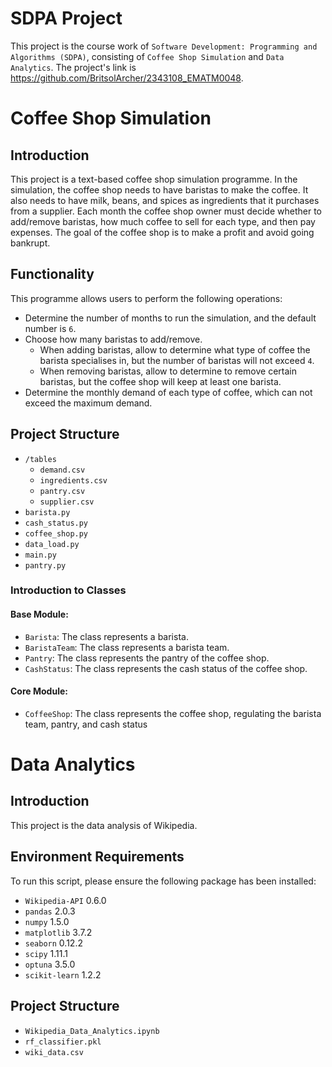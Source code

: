 # SDPA Project
This project is the course work of `Software Development: Programming and Algorithms (SDPA)`, consisting of `Coffee Shop Simulation` and `Data Analytics`. The project's link is https://github.com/BritsolArcher/2343108_EMATM0048.
# Coffee Shop Simulation
## Introduction
This project is a text-based coffee shop simulation programme. In the simulation, the coffee shop needs to have baristas to make the coffee. It also needs to have milk, beans, and spices as ingredients that it purchases from a supplier. Each month the coffee shop owner must decide whether to add/remove baristas, how much coffee to sell for each type, and then pay expenses. The goal of the coffee shop is to make a profit and avoid going bankrupt.
## Functionality
This programme allows users to perform the following operations:
-  Determine the number of months to run the simulation, and the default number is `6`.
-  Choose how many baristas to add/remove.
    - When adding baristas, allow to determine what type of coffee the barista specialises in, but the number of baristas will not exceed `4`.
    - When removing baristas, allow to determine to remove certain baristas, but the coffee shop will keep at least one barista.
-  Determine the monthly demand of each type of coffee, which can not exceed the maximum demand.
## Project Structure
- `/tables`
  - `demand.csv`
  - `ingredients.csv`
  - `pantry.csv`
  - `supplier.csv`
- `barista.py`
- `cash_status.py`
- `coffee_shop.py`
- `data_load.py`
- `main.py`
- `pantry.py`
### Introduction to Classes
#### Base Module:
- `Barista`: The class represents a barista.  
- `BaristaTeam`: The class represents a barista team.  
- `Pantry`: The class represents the pantry of the coffee shop.  
- `CashStatus`: The class represents the cash status of the coffee shop.
#### Core Module:
- `CoffeeShop`: The class represents the coffee shop, regulating the barista team, pantry, and cash status

# Data Analytics
## Introduction
This project is the data analysis of Wikipedia.
## Environment Requirements
To run this script, please ensure the following package has been installed:
- `Wikipedia-API` 0.6.0
- `pandas` 2.0.3
- `numpy` 1.5.0
- `matplotlib` 3.7.2
- `seaborn` 0.12.2
- `scipy` 1.11.1
- `optuna` 3.5.0
- `scikit-learn` 1.2.2
## Project Structure
- `Wikipedia_Data_Analytics.ipynb`
- `rf_classifier.pkl`
- `wiki_data.csv`



